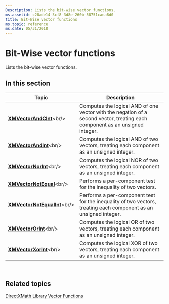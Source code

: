 ```yaml
---
Description: Lists the bit-wise vector functions.
ms.assetid: c28ade14-3cf8-3d8e-260b-58751caea8d0
title: Bit-Wise vector functions
ms.topic: reference
ms.date: 05/31/2018
---
```


# Bit-Wise vector functions

Lists the bit-wise vector functions.

## In this section



| Topic                                                         | Description                                                                                                                             |
|---------------------------------------------------------------|-----------------------------------------------------------------------------------------------------------------------------------------|
| [**XMVectorAndCInt**](https://msdn.microsoft.com/library/Ee420993(v=VS.85).aspx)<br/>         | Computes the logical AND of one vector with the negation of a second vector, treating each component as an unsigned integer.<br/> |
| [**XMVectorAndInt**](https://msdn.microsoft.com/library/Ee420994(v=VS.85).aspx)<br/>           | Computes the logical AND of two vectors, treating each component as an unsigned integer.<br/>                                     |
| [**XMVectorNorInt**](https://msdn.microsoft.com/library/Ee421190(v=VS.85).aspx)<br/>           | Computes the logical NOR of two vectors, treating each component as an unsigned integer.<br/>                                     |
| [**XMVectorNotEqual**](https://msdn.microsoft.com/library/Ee421191(v=VS.85).aspx)<br/>       | Performs a per-component test for the inequality of two vectors.<br/>                                                             |
| [**XMVectorNotEqualInt**](https://msdn.microsoft.com/library/Ee421192(v=VS.85).aspx)<br/> | Performs a per-component test for the inequality of two vectors, treating each component as an unsigned integer.<br/>             |
| [**XMVectorOrInt**](https://msdn.microsoft.com/library/Ee421193(v=VS.85).aspx)<br/>             | Computes the logical OR of two vectors, treating each component as an unsigned integer.<br/>                                      |
| [**XMVectorXorInt**](https://msdn.microsoft.com/library/Ee421375(v=VS.85).aspx)<br/>           | Computes the logical XOR of two vectors, treating each component as an unsigned integer.<br/>                                     |



 

## Related topics

<dl> <dt>

[DirectXMath Library Vector Functions](ovw-xnamath-reference-functions-vector.md)
</dt> </dl>

 

 





